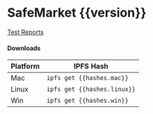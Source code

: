 # SafeMarket {{version}}

[Test Reports](/reports/{{version}}/)

#### Downloads

|Platform   |IPFS Hash                   |
|-----------|----------------------------|
|Mac        |`ipfs get {{hashes.mac}}`   |
|Linux      |`ipfs get {{hashes.linux}}` |
|Win        |`ipfs get {{hashes.win}}`   |
